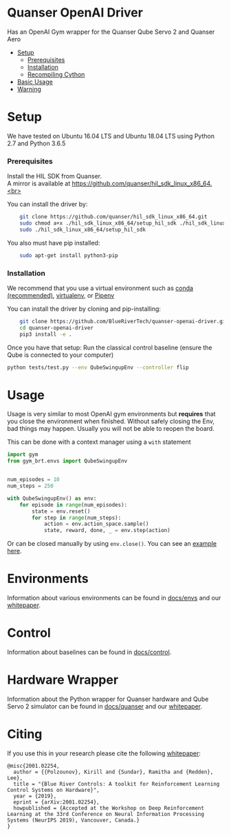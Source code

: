 # Quanser OpenAI Driver
Has an OpenAI Gym wrapper for the Quanser Qube Servo 2 and Quanser Aero

- [Setup](#setup)
    - [Prerequisites](#prerequisites)
    - [Installation](#installation)
    - [Recompiling Cython](#recompiling-cython-code)
- [Basic Usage](#usage)
- [Warning](#warning)


# Setup
We have tested on Ubuntu 16.04 LTS and Ubuntu 18.04 LTS using Python 2.7 and Python 3.6.5<br>


### Prerequisites
Install the HIL SDK from Quanser.<br>
A mirror is available at https://github.com/quanser/hil_sdk_linux_x86_64.<br>

You can install the driver by:
```bash
    git clone https://github.com/quanser/hil_sdk_linux_x86_64.git
    sudo chmod a+x ./hil_sdk_linux_x86_64/setup_hil_sdk ./hil_sdk_linux_x86_64/uninstall_hil_sdk
    sudo ./hil_sdk_linux_x86_64/setup_hil_sdk
```

You also must have pip installed:
```bash
    sudo apt-get install python3-pip
```


### Installation
We recommend that you use a virtual environment such as [conda (recommended)](https://conda.io/docs/user-guide/getting-started.html), [virtualenv](https://virtualenv.pypa.io/en/stable/), or [Pipenv](https://pipenv.readthedocs.io/en/latest/)

You can install the driver by cloning and pip-installing:
```bash
    git clone https://github.com/BlueRiverTech/quanser-openai-driver.git
    cd quanser-openai-driver
    pip3 install -e .
```

Once you have that setup: Run the classical control baseline (ensure the Qube is connected to your computer)<br>
```bash
python tests/test.py --env QubeSwingupEnv --controller flip
```


# Usage
Usage is very similar to most OpenAI gym environments but **requires** that you close the environment when finished.
Without safely closing the Env, bad things may happen. Usually you will not be able to reopen the board.

This can be done with a context manager using a `with` statement
```python
import gym
from gym_brt.envs import QubeSwingupEnv


num_episodes = 10
num_steps = 250

with QubeSwingupEnv() as env:
    for episode in range(num_episodes):
        state = env.reset()
        for step in range(num_steps):
            action = env.action_space.sample()
            state, reward, done, _ = env.step(action)
```

Or can be closed manually by using `env.close()`. You can see an [example here](docs/alternatives.md#usage).


# Environments
Information about various environments can be found in [docs/envs](docs/envs.md) and our [whitepaper](https://arxiv.org/abs/2001.02254).


# Control
Information about baselines can be found in [docs/control](docs/control.md).


# Hardware Wrapper
Information about the Python wrapper for Quanser hardware and Qube Servo 2 simulator can be found in [docs/quanser](docs/quanser.md) and our [whitepaper](https://arxiv.org/abs/2001.02254).


# Citing
If you use this in your research please cite the following [whitepaper](https://arxiv.org/abs/2001.02254):

```
@misc{2001.02254,
  author = {{Polzounov}, Kirill and {Sundar}, Ramitha and {Redden}, Lee},
  title = "{Blue River Controls: A toolkit for Reinforcement Learning Control Systems on Hardware}",
  year = {2019},
  eprint = {arXiv:2001.02254},
  howpublished = {Accepted at the Workshop on Deep Reinforcement Learning at the 33rd Conference on Neural Information Processing Systems (NeurIPS 2019), Vancouver, Canada.}
}
```
